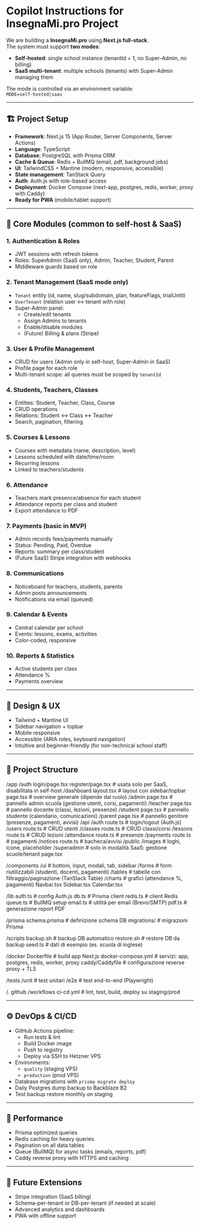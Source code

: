 # Copilot Instructions for InsegnaMi.pro Project

We are building a **InsegnaMi.pro** using **Next.js full-stack**.  
The system must support **two modes**:
- **Self-hosted**: single school instance (tenantId = 1, no Super-Admin, no billing)
- **SaaS multi-tenant**: multiple schools (tenants) with Super-Admin managing them

The mode is controlled via an environment variable:  
`MODE=self-hosted|saas`

---

## 🏗️ Project Setup
- **Framework**: Next.js 15 (App Router, Server Components, Server Actions)
- **Language**: TypeScript
- **Database**: PostgreSQL with Prisma ORM
- **Cache & Queue**: Redis + BullMQ (email, pdf, background jobs)
- **UI**: TailwindCSS + Mantine (modern, responsive, accessible)
- **State management**: TanStack Query
- **Auth**: Auth.js with role-based access
- **Deployment**: Docker Compose (next-app, postgres, redis, worker, proxy with Caddy)
- **Ready for PWA** (mobile/tablet support)

---

## 🔑 Core Modules (common to self-host & SaaS)

### 1. Authentication & Roles
- JWT sessions with refresh tokens
- Roles: SuperAdmin (SaaS only), Admin, Teacher, Student, Parent
- Middleware guards based on role

### 2. Tenant Management (SaaS mode only)
- `Tenant` entity (id, name, slug/subdomain, plan, featureFlags, trialUntil)
- `UserTenant` (relation user ↔ tenant with role)
- Super-Admin panel:
  - Create/edit tenants
  - Assign Admins to tenants
  - Enable/disable modules
  - (Future) Billing & plans (Stripe)

### 3. User & Profile Management
- CRUD for users (Admin only in self-host, Super-Admin in SaaS)
- Profile page for each role
- Multi-tenant scope: all queries must be scoped by `tenantId`

### 4. Students, Teachers, Classes
- Entities: Student, Teacher, Class, Course
- CRUD operations
- Relations: Student ↔ Class ↔ Teacher
- Search, pagination, filtering

### 5. Courses & Lessons
- Courses with metadata (name, description, level)
- Lessons scheduled with date/time/room
- Recurring lessons
- Linked to teachers/students

### 6. Attendance
- Teachers mark presence/absence for each student
- Attendance reports per class and student
- Export attendance to PDF

### 7. Payments (basic in MVP)
- Admin records fees/payments manually
- Status: Pending, Paid, Overdue
- Reports: summary per class/student
- (Future SaaS) Stripe integration with webhooks

### 8. Communications
- Noticeboard for teachers, students, parents
- Admin posts announcements
- Notifications via email (queued)

### 9. Calendar & Events
- Central calendar per school
- Events: lessons, exams, activities
- Color-coded, responsive

### 10. Reports & Statistics
- Active students per class
- Attendance %
- Payments overview

---

## 🎨 Design & UX
- Tailwind + Mantine UI
- Sidebar navigation + topbar
- Mobile responsive
- Accessible (ARIA roles, keyboard navigation)
- Intuitive and beginner-friendly (for non-technical school staff)

---

## 📂 Project Structure
/app
  /auth
    login/page.tsx
    register/page.tsx        # usata solo per SaaS, disabilitata in self-host
  /dashboard
    layout.tsx               # layout con sidebar/topbar
    page.tsx                 # overview generale (dipende dal ruolo)
    /admin
      page.tsx               # pannello admin scuola (gestione utenti, corsi, pagamenti)
    /teacher
      page.tsx               # pannello docente (classi, lezioni, presenze)
    /student
      page.tsx               # pannello studente (calendario, comunicazioni)
    /parent
      page.tsx               # pannello genitore (presenze, pagamenti, avvisi)
  /api
    /auth
      route.ts               # login/logout (Auth.js)
    /users
      route.ts               # CRUD utenti
    /classes
      route.ts               # CRUD classi/corsi
    /lessons
      route.ts               # CRUD lezioni
    /attendance
      route.ts               # presenze
    /payments
      route.ts               # pagamenti
    /notices
      route.ts               # bacheca/avvisi
  /public
    /images                  # loghi, icone, placeholder
  /superadmin                # solo in modalità SaaS: gestione scuole/tenant
    page.tsx

/components
  /ui                        # bottoni, input, modali, tab, sidebar
  /forms                     # form riutilizzabili (studenti, docenti, pagamenti)
  /tables                    # tabelle con filtraggio/paginazione (TanStack Table)
  /charts                    # grafici (attendance %, pagamenti)
  Navbar.tsx
  Sidebar.tsx
  Calendar.tsx

/lib
  auth.ts                    # config Auth.js
  db.ts                      # Prisma client
  redis.ts                   # client Redis
  queue.ts                   # BullMQ setup
  email.ts                   # utilità per email (Brevo/SMTP)
  pdf.ts                     # generazione report PDF

/prisma
  schema.prisma              # definizione schema DB
  migrations/                # migrazioni Prisma

/scripts
  backup.sh                  # backup DB automatico
  restore.sh                 # restore DB da backup
  seed.ts                    # dati di esempio (es. scuola di inglese)

/docker
  Dockerfile                 # build app Next.js
  docker-compose.yml         # servizi: app, postgres, redis, worker, proxy
  caddy/Caddyfile            # configurazione reverse proxy + TLS

/tests
  /unit                      # test unitari
  /e2e                       # test end-to-end (Playwright)

/. github
  /workflows
    ci-cd.yml                # lint, test, build, deploy su staging/prod


---

## ⚙️ DevOps & CI/CD
- GitHub Actions pipeline:
  - Run tests & lint
  - Build Docker image
  - Push to registry
  - Deploy via SSH to Hetzner VPS
- Environments:
  - `quality` (staging VPS)
  - `production` (prod VPS)
- Database migrations with `prisma migrate deploy`
- Daily Postgres dump backup to Backblaze B2
- Test backup restore monthly on staging

---

## 🚀 Performance
- Prisma optimized queries
- Redis caching for heavy queries
- Pagination on all data tables
- Queue (BullMQ) for async tasks (emails, reports, pdf)
- Caddy reverse proxy with HTTPS and caching

---

## 🔮 Future Extensions
- Stripe integration (SaaS billing)
- Schema-per-tenant or DB-per-tenant (if needed at scale)
- Advanced analytics and dashboards
- PWA with offline support

